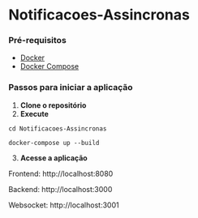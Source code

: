 # Notificacoes-Assincronas

### Pré-requisitos

- [Docker](https://www.docker.com/)
- [Docker Compose](https://docs.docker.com/compose/)

### Passos para iniciar a aplicação

1. **Clone o repositório**
2. **Execute**
 ```
 cd Notificacoes-Assincronas
  ```
  ```
  docker-compose up --build
  ```
3. **Acesse a aplicação**
   
Frontend: http://localhost:8080

Backend: http://localhost:3000

Websocket: http://localhost:3001
